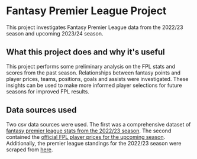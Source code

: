 # Fantasy Premier League Project
This project investigates Fantasy Premier League data from the 2022/23 season and upcoming 2023/24 season.

## What this project does and why it's useful
This project performs some preliminary analysis on the FPL stats and scores from the past season. Relationships between fantasy points and player prices, teams, positions, goals and assists were investigated. These insights can be used to make more informed player selections for future seasons for improved FPL results.

## Data sources used 
Two csv data sources were used. The first was a comprehensive dataset of [fantasy premier league stats from the 2022/23 season](https://www.kaggle.com/datasets/meraxes10/fantasy-premier-league-dataset-2022-2023). The second contained the [official FPL player prices for the upcoming season](https://www.fplanalytics.com/playerStatus.html).
Additionally, the premier league standings for the 2022/23 season were scraped from [here](https://www.sportingnews.com/us/soccer/news/english-premier-league-table-2022-23-updated-epl-standings/jh3khedtjm3bbxccudntwq9h).




